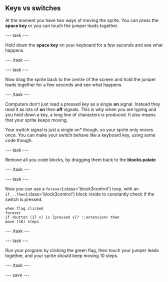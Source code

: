 ## Keys vs switches

At the moment you have two ways of moving the sprite. You can press the **space key** or you can touch the jumper leads together.

--- task ---

Hold down the **space key** on your keyboard for a few seconds and see what happens.

--- /task ---

--- task ---

Now drag the sprite back to the centre of the screen and hold the jumper leads together for a few seconds and see what happens.

--- /task ---

Computers don't just read a pressed key as a single **on** signal. Instead they read it as lots of **on** then **off** signals. This is why when you are typing and you hold down a key, a long line of characters is produced. It also means that your sprite keeps moving.

Your switch signal is just a single *on** though, so your sprite only moves once. You can make your switch behave like a keyboard key, using some code though.

--- task ---

Remove all you code blocks, by dragging them back to the **blocks palate** 

--- /task ---

--- task ---

Now you can use a `forever`{:class='block3control'} loop, with an `if...then`{:class='block3control'} block inside to constantly check if the switch is pressed.

```blocks3
when flag clicked
forever
if <button (17 v) is [pressed v]? ::extension> then
move (10) steps
```

--- /task ---

--- task ---

Run your program by clicking the green flag, then touch your jumper leads together, and your sprite should keep moving 10 steps.

--- /task ---

--- save ---